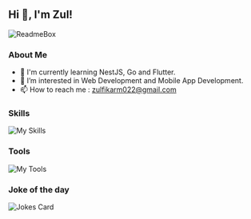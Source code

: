 ## Hi 👋, I'm Zul!

![ReadmeBox](https://raw.githubusercontent.com/zulfikarpinem/zulfikarpinem/main/readmebox.svg)

### About Me
- 🌱 I'm currently learning NestJS, Go and Flutter.
- 👀 I’m interested in Web Development and Mobile App Development.
- 📫 How to reach me : zulfikarm022@gmail.com 

### Skills 
![My Skills](https://skillicons.dev/icons?i=html,css,js,ts,nodejs,php,mysql,mongodb,bootstrap,tailwind,jquery,react,nextjs,express,laravel)

### Tools
![My Tools](https://skillicons.dev/icons?i=vscode,git,postman,figma)

### Joke of the day
![Jokes Card](https://readme-jokes.vercel.app/api?theme=default)

  


